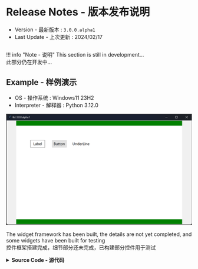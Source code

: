 # Release Notes - 版本发布说明

- Version - 最新版本 : `3.0.0.alpha1`
- Last Update - 上次更新 : 2024/02/17

```

```

!!! info "Note - 说明"
This section is still in development...  
 此部分仍在开发中...

## Example - 样例演示

- OS - 操作系统 : Windows11 23H2
- Interpreter - 解释器 : Python 3.12.0

![png](example.png)

The widget framework has been built, the details are not yet completed, and some widgets have been built for testing  
控件框架搭建完成，细节部分还未完成，已构建部分控件用于测试

<details><summary><b>Source Code - 源代码</b></summary>

```python
import webbrowser

import tkintertools as tkt

root = tkt.Tk(title="tkt 3.0.0.alpha1")

canvas = tkt.Canvas(root, bg='green', free_anchor=True)
canvas.place(width=1152, height=720, x=640, y=360, anchor="center")

canvas_2 = tkt.Canvas(canvas, bg='white', free_anchor=True, keep_ratio="full")
canvas_2.place(width=1152, height=648, x=576, y=360, anchor="center")

tkt.Label(canvas_2, (100, 50), (100, 100), text='Label')
tkt.Button(canvas_2, (100, 50), (250, 100),
           text='Button', command=lambda: print(1))
tkt.UnderLineButton(canvas_2, (100, 50), (400, 100),
                    text='UnderLine',
                    command=lambda: webbrowser.open_new_tab("https://github.com/Xiaokang2022/tkintertools"))

root.mainloop()
```

</details>
